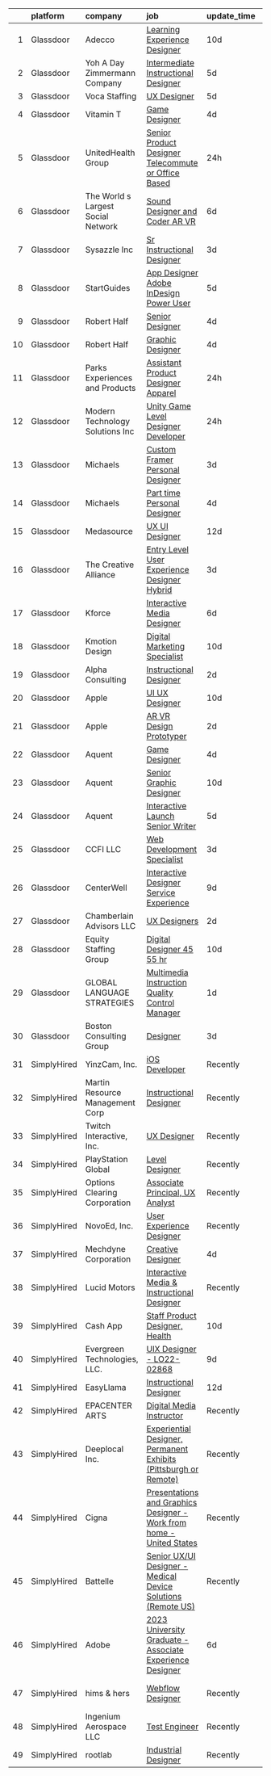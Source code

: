 

|    | platform    | company                            | job                                                                                                                                                                                                                                                                                                                                                                                                                                                                                                                                                                                                                                                                                                                                                                                                                                                                                                                                                                                                                                                                                                                                                                                                                                                                                                                                                                                                                                                                                                                                                                                                                                                     | update_time   | location                  |
|---:|:------------|:-----------------------------------|:--------------------------------------------------------------------------------------------------------------------------------------------------------------------------------------------------------------------------------------------------------------------------------------------------------------------------------------------------------------------------------------------------------------------------------------------------------------------------------------------------------------------------------------------------------------------------------------------------------------------------------------------------------------------------------------------------------------------------------------------------------------------------------------------------------------------------------------------------------------------------------------------------------------------------------------------------------------------------------------------------------------------------------------------------------------------------------------------------------------------------------------------------------------------------------------------------------------------------------------------------------------------------------------------------------------------------------------------------------------------------------------------------------------------------------------------------------------------------------------------------------------------------------------------------------------------------------------------------------------------------------------------------------|:--------------|:--------------------------|
|  1 | Glassdoor   | Adecco                             | [Learning Experience Designer](https://www.glassdoor.com/partner/jobListing.htm?pos=127&ao=1110586&s=58&guid=00000182e86b19b3ac7824ea65ae638e&src=GD_JOB_AD&t=SR&vt=w&ea=1&cs=1_5a1c8a14&cb=1661756709846&jobListingId=1008079111025&cpc=3BA4CE39D5B5DEF5&jrtk=3-0-1gbk6m6jrm6r0801-1gbk6m6k9j45g800-d5f68bde9fbc040b--6NYlbfkN0CsARmfH1XNQTa22oGIIJ18FtyAjbQsgfeQZpddTLaeHhygH4euGCkj3BcQzwrXkBaXk-ST3fWbgnWAvtk70gTD1N8food62fA9s5b6fL_in_z5f5RqcsRZbrIYOHoWpYb-xLQvAuW67ypmgdZKbLO8FGB6ZtsdOoPIjwnkN5YXJHuYgGR8yn3t8k-5vOSlwQ7QdIHh3Uhwc0Xqn5PCQWX5rD4c5MtB3-fjrqhn_rsNQzV6mTiCHYRaPA96pLnf0cOMDdKh9GswDg-AhVfVfH2WxvbtPutVBwcdIl3zKwHqNnDJ04RyhrDGt05Tu4y4Dlo0oBXVbu4GPOjjLWh_BaUHZ_UARXVV_eV-DoIo2iPCxsjRwlQn51My-tR3cwDZvdAOZfzj7uX7OyT5_pJqWvwMGX2pO7zB0uIgl7xcZHZZ3GqyAoHXbe_ZreRC78rI9gE5Pe0Ro3v6GwrjMqd3cQKT44ET9fPbqyl_qCZ9W7h6Ajg-EvEdp0foZFZW6zOx6vuK1L-zzuDpxfG8UvVPAkMfnvn9rLGUdfy8rH-tuKIwYTY-8In08lYdBHKh7xy3tsoP_1DIQ7i48gddIKc-Ca0A8qh8GgzsVdmhIbP0npJ5vzaAC9ygZ9lRSrxJyabEN0b86eIXhcbsoOsrCH65y8WAIGQY09aX0jw_M4rLDY7VqG9Vh_F5WueCp6vhxMgcuMxKFareylXUNPh4dtnLZ--0zuS1I5kXx1B1J0uupQmDG7CQWnzjLmD8UYMD8fgwAvUWkHH_2BRY1GnJLtLnv20aIzhya_eJGSIT_Xm4HAzne50vwvVnrDtoq_DSv1ufrq1-YlzALNYlGIJeaQuP71jOXcvv4P6fzwv9mRLtM2Yv37rZlVlyEdSoFxWjh4S5Yh2JJuGZ3zHB5DGx48KWi1Ux)                                                                                                                                                                                                                                                                                                                                                                 | 10d           | Santa Clara, CA           |
|  2 | Glassdoor   | Yoh  A Day   Zimmermann Company    | [Intermediate Instructional Designer](https://www.glassdoor.com/partner/jobListing.htm?pos=124&ao=1110586&s=58&guid=00000182e86b19b3ac7824ea65ae638e&src=GD_JOB_AD&t=SR&vt=w&ea=1&cs=1_154ff3e0&cb=1661756709846&jobListingId=1008089306454&cpc=3BA4CE39D5B5DEF5&jrtk=3-0-1gbk6m6jrm6r0801-1gbk6m6k9j45g800-49a1ecedb458239c--6NYlbfkN0Ae6Qmv8rNb3d5rEsMPL_plhvilYeiJERi7JqghURwQ9bq2mHgMGRGP2iYP1nqVQ_DjwhKmeaAScAxOc_wjbrMgl9DgJtonunbfO9dWGyOkvQAG0EueF3ixR5a79NDBO1nXlAvaBstSSeRWcs9VEzNOJUpzM5-4iukjxX-3e54LJPidY7MZFxZen1oHk5B3oSNYMcadF3eYsgcDDs3EzHOjelHNACZIMoAf2AfHUi7HMGc9JjqNoughZKB-V8_RSv6AvwxSMJoQo7ive0cY5qYe5k-kAJO-RSXgdQCtejZdNUehck13dket2CKRbxCyXlWy6CTzG_qC_yV02Rx2wchqrSRx6Or-ScCR_grqIQjmc4mlbHaMTT0XIA_rhL8zszjyjL3fK9LjxuV8HpmAShOIxuhnShshdYQx6kvO6N5ng1ya40DLfd76FmjboKs_JRIu5VYT93K4Wivvjr86Mri1FyWT5AaVfK0%3D)                                                                                                                                                                                                                                                                                                                                                                                                                                                                                                                                                                                                                                                                                                                                                                                                            | 5d            | Santa Clara, CA           |
|  3 | Glassdoor   | Voca Staffing                      | [UX Designer](https://www.glassdoor.com/partner/jobListing.htm?pos=122&ao=1110586&s=58&guid=00000182e86b19b3ac7824ea65ae638e&src=GD_JOB_AD&t=SR&vt=w&ea=1&cs=1_518b244c&cb=1661756709845&jobListingId=1008089083699&cpc=AC285F3A3ECA6BB0&jrtk=3-0-1gbk6m6jrm6r0801-1gbk6m6k9j45g800-9ba169d385afd56a--6NYlbfkN0BE1NIxMi_JbcH-ROp8JZ1Q7Gl0zj0qYPSNkFo4TeX5QtA4yFnhFm3aW294hNkD69wEgrFh-L3G1uQVt1Wy-lX_Y2NWFHF7QG9tTc2ZoCck8aLWc7Pz2-jyDVrHhnGESl5bNPo5tVuC6KShFTs7hJVu98M5YGNR2B6M9sDfUA3dZH08Z2O-z4Axcc7tdYxileiRx67XpkssI90BwFbruWocyWyD8LlCyKY8kdJA9G0ZCE2PnhBjMEssMPEA-YmnAwkLGTJCSC5g3yiGnZT3qv8pOEUWnJIa7Npwohd3HirvN4J31UYlzru8y2Wxr5LzDuqc6h8VfG7xJEQNaQwOlWmGUgPAa63DJoOilDT-QXoVMZ-fby-iHh0YlroHl4anBWXicNw-jykdUIWRC4cLkLiURWXN1zvLeYRjpiVCWtI3OpdboEP4mRmMNp3t07OmpJkv2M8bYcRmp71gSE0zCmUSjV-H9wXXccZX-eICfcONrW51m5-jsJkp)                                                                                                                                                                                                                                                                                                                                                                                                                                                                                                                                                                                                                                                                                                                                                                                                                  | 5d            | Remote                    |
|  4 | Glassdoor   | Vitamin T                          | [Game Designer](https://www.glassdoor.com/partner/jobListing.htm?pos=129&ao=1110586&s=58&guid=00000182e86b19b3ac7824ea65ae638e&src=GD_JOB_AD&t=SR&vt=w&cs=1_5767642f&cb=1661756709846&jobListingId=1008091985807&cpc=3BA4CE39D5B5DEF5&jrtk=3-0-1gbk6m6jrm6r0801-1gbk6m6k9j45g800-6bd7726a278f5386--6NYlbfkN0DMrcEu7yrtATojKJA7cEzGQ3FdRGWLh0CZQInL4ECGI6k5tN82kdM0OKoro5eXmjpe7mafXIniQntaGRJkAmOJza70Jjcxetwc6WUk-jR-pBpUqZ7LMvALiT5l9PrGgvw-q07eHoHNI67r3lRf3vG7HF9LizocUhuZrt5e-TdXaHaZm9Q9bXmViblZkZ6ZrvwBGOZ6a5htdLi1dWjbK1CmHDm5Y2Qi06aoMZDzg45m2aedZ1ixfCjY6SrmaKxzj9p5rfmrsu7ZWm0UCafw4y2XtpcMvohyt0AYEFN6ZfjMRYjWESehBXDW1XJLr6BpQxIgFRcVqio342Q5vgE7hf__Azh5OvvvtGNk7bxPtR5CsCu6rDsQLwbC8pPTNnR5ng9V9wg-WDbV7GAz045OQVngLKbJwQd8kVzPbvbYN1rOEVjf-GzFNNlDtv2M-W0Jvb3-KFufBUEBcp4RTvDDzK0IhZ0mGhf73oc%3D)                                                                                                                                                                                                                                                                                                                                                                                                                                                                                                                                                                                                                                                                                                                                                                                                                                       | 4d            | Remote                    |
|  5 | Glassdoor   | UnitedHealth Group                 | [Senior Product Designer   Telecommute or Office Based](https://www.glassdoor.com/partner/jobListing.htm?pos=112&ao=1110586&s=58&guid=00000182e86b19b3ac7824ea65ae638e&src=GD_JOB_AD&t=SR&vt=w&cs=1_dcc5af1a&cb=1661756709844&jobListingId=1008098880273&cpc=F4EED0218A761C36&jrtk=3-0-1gbk6m6jrm6r0801-1gbk6m6k9j45g800-90419068cd8a5f71--6NYlbfkN0C8O9VKdOj_1Zh75e9_CvYhSsWVxS1Pvi5WUWhsf4w7FMAvYeXKDPN-nfF3PqegTJXdVtLxkZZKu-1qZNaznJ3x5_7mXYz5skECZiACNVXhbqJ6N6gcSwK3KwoB1bOKtEwO5n8mHe3yu5QMjKq9cvRUUAP4GcWWZqiAhuBEbpasCnLgN9mCCCA8YYGAnTjdz3_iCDhAPkQed3zkTSvYRZcIFiHf3UlTxrwbU3GVCboIz7ehw-gv2q2-pGEBadEk8ks6YCDho5QWZVB4oe2aaRol_yhhwqhsRFF1Fo_SzAboy-AWI2MRsa6GmpryrCE9aZsia9czpEV2SLMZXG1BnFfU0Xt72pkFck45aVlbRJJXsfmpqh4Rly6deGObzWVVzih7cX1o3rD2I12RbhWsYEtFZAs6I6JnJ72v-8fUkdYNKYty93qEp5HI)                                                                                                                                                                                                                                                                                                                                                                                                                                                                                                                                                                                                                                                                                                                                                                                                                                             | 24h           | New York, NY              |
|  6 | Glassdoor   | The World s Largest Social Network | [Sound Designer and Coder  AR VR ](https://www.glassdoor.com/partner/jobListing.htm?pos=119&ao=1110586&s=58&guid=00000182e86b19b3ac7824ea65ae638e&src=GD_JOB_AD&t=SR&vt=w&ea=1&cs=1_970b0152&cb=1661756709845&jobListingId=1008087486927&cpc=1CBFC3E34E2A31FF&jrtk=3-0-1gbk6m6jrm6r0801-1gbk6m6k9j45g800-7eb65d78236cda7e--6NYlbfkN0DSgjPPcnEdvoK3uuxfISLALE6pB1FR7YSHOr_tSg5_QGIhoz_2VqUepdcKLBLI_zTPWhRV4lIOyrDiIdmhFkdEBtKc51S_aAkZBXaVqBQtbqkOlmt-tpVTaoYV4ILXGGbXhLKysHzcwdG19go0mqiEVFk3_Wnnz69QGjXHP24av5LoqEocnTvhqM654ckfncBk9pmj36UQcGy0glVt1-0P7Jt-vucLoLRnR02KhwzvSr641f8vvtDFEcT6241MNMycxpblKCB5GIBovEYUyZbL89QiAXGWXN7q8kcFiBNv12LJHoYevNf3WCUVkKPmDEmbDu8gPsa0NvcZRQG9LNJ9g_FIyrqcfbBJzRM8JbouUHpRj2WHxwTw4l9FTmOc9pNd1hD2NZLOXUIYkcEilLrsdxfQe7AbhrayXOKACjTOMOy__Ilx1YnSafd3B2y6NQ8x-VzebboHNFrNzWY4WjMsxbrAN8xzLjd3I1ngaiVe2bDGqpkmNvYfm5Et7o9SBkGCvNuEnqud0h50FEaX8jYNU-z5EG6r7oqIUId8rX7MZ4QrK2OKq4vhZnLXVCE5sAYHANpOsGC4oCw1BYqjTW46)                                                                                                                                                                                                                                                                                                                                                                                                                                                                                                                                                                                                                                                                                             | 6d            | Baltimore, MD             |
|  7 | Glassdoor   | Sysazzle Inc                       | [Sr  Instructional Designer](https://www.glassdoor.com/partner/jobListing.htm?pos=121&ao=1110586&s=58&guid=00000182e86b19b3ac7824ea65ae638e&src=GD_JOB_AD&t=SR&vt=w&ea=1&cs=1_09270f42&cb=1661756709846&jobListingId=1008094371868&cpc=9908D8D4413DBB8A&jrtk=3-0-1gbk6m6jrm6r0801-1gbk6m6k9j45g800-d1e30eb564645d32--6NYlbfkN0BHmuOUQiGxZlIboXRCrnOB1bk0QkSGbGX7yxzhgRysNhglpeekY3X1wDa7BzirfJIE-XZI96pT4vsCDo_PwVhCrQa8H_dn6HuGc3dI6Au5lFOBOQnw88rRufmRln1Uzxma7VZhtrwMd6uMTKFJi1s8KhsbQhyj9AFtzXfcqHMAkMfzRW14V10xerNyCpWVtNx-PzJsz7CFbG3NQoRGI7iYB9nZxWGrcK-keCJC2ykU6wJsp1Y5k-YRWYGYSrgIbzfhVn6GQN0-vMr_atcIqZlwR4A52RBVh4IqMChX2DbMRZ3d-lQrD-qCPejS3-slmf-1koWaqnjbhU4XSYIhnqxlIM1I3czxeZjhiDANR6LC96ukvoyhyIEMV65Sxf1oi_cnPQMyGYez4Dy-Ye5Hbxubj-e4HR-QiYBuVT8t7ZciK6sxsom20Nvie-wJ5B7840shsyZtiewQJoFYaI1FHB71A1X0dEwxAy_tBx0SSWHYjGp6IS5pYj4eiq5vrYRFZ50%3D)                                                                                                                                                                                                                                                                                                                                                                                                                                                                                                                                                                                                                                                                                                                                                                                     | 3d            | Remote                    |
|  8 | Glassdoor   | StartGuides                        | [App Designer  Adobe InDesign Power User ](https://www.glassdoor.com/partner/jobListing.htm?pos=102&ao=1110586&s=58&guid=00000182e86b19b3ac7824ea65ae638e&src=GD_JOB_AD&t=SR&vt=w&ea=1&cs=1_8016104e&cb=1661756709843&jobListingId=1008088538363&cpc=CAD87743A14A8386&jrtk=3-0-1gbk6m6jrm6r0801-1gbk6m6k9j45g800-96c1ef37c7c42844--6NYlbfkN0BdDHiSlq2TKVYTvK036ioTcRDjelCKzvFOpLFiF--0ifFBawJxXnTBRrme4BtAjLGXlVzX8tdC_e-viL-RKUNwPord6kvhKxvtO7i9QRJ0XshgBcx2IpgAV-b4qsyE3slqMTe3QUAoybcJ_es6hWv28W5fI5iJXpx0-ofWnP41A7VY8MDkF5-GeL-2NpbbCRVlm7JtqaNxRVqmfz54-Rec9RuoXLQ5bkP8B_zOPJ00YrZQliZ_pI1EBc-9mX-hMzuOAytAz8BPTdtxeaGtZcqaMp2C3aTyXkpmcALgKbe663bBs1LqM17quH8k3SKbhvTC7MFznD8NNH456xsax7_YUvgaZqI8RCmahojJYOt5JABUsD3ZryK6HqQq0u2B_eOU-Po9ZeVz9IUDXvNPgHQWbPzrhmUrrFg92CRq-gOtjGLAyyvycF730BhZUlV7a8mjXNPeIlYSCQviv8o-RQd12HuxcYyIvezLjFbAdi1R5c7UpJ5oD61jtldHSEhTYbpdkOCKaz2huPpNOQ2OnD0Wdv6sP2FkTio%3D)                                                                                                                                                                                                                                                                                                                                                                                                                                                                                                                                                                                                                                                                                                                                       | 5d            | Remote                    |
|  9 | Glassdoor   | Robert Half                        | [Senior Designer](https://www.glassdoor.com/partner/jobListing.htm?pos=130&ao=1110586&s=58&guid=00000182e86b19b3ac7824ea65ae638e&src=GD_JOB_AD&t=SR&vt=w&ea=1&cs=1_f4454113&cb=1661756709847&jobListingId=1008091743697&cpc=F41FEAB56D215062&jrtk=3-0-1gbk6m6jrm6r0801-1gbk6m6k9j45g800-90eb036b1acf2a4c--6NYlbfkN0CpzDdaQkua3np5pkmj49lKioZwmwxQ-yx5plwbYmV_M5St0DD8rCm1QOzbrT0uKPjLiNpyd1pGxRR2DWvkbBavdBU8cubWW7s79_0pBjaN6MYZa6sYebPsf7f67_qjqQMYnOnPJc1426aGRbM3p-EnrboTyK0iAAhqlrT90mL84f9p5I-gmqDyPxhCtGwWIstgpXiMRzNCGVOaYnUPdxyPeUC1VwZLSqwAdu7eIiA6jN1ECh716n0lruGb_T2zVPQZW3KCKghkgEVTeaYXuKhDhCYhFSAu7rk-L430PLttl4DfsOOsTJDb6CXAheVp4zKSivB5kiRDz3YfI3gI1q4vKF1eNjBvWN7ri9SJWsInZZNUZNn1abtxJs58pjUS9VG5NSMx0uY6y6rTInIsmBcYCDkOe26IofVxlmKsbFEqUgdVm8MU2RFiyK37MVyyDUUBw_SC49_H921ekQXhYuYgRPYBx2iiWQEGDDHnMZfj9TpJ7AuvMLQV2S791RWz6OQoqf_dHgkWFaInHaGZ8l21PVh-gZ9_EYCIREkAMLD9CvDQdGX3EoCn)                                                                                                                                                                                                                                                                                                                                                                                                                                                                                                                                                                                                                                                                                                                                              | 4d            | Minneapolis, MN           |
| 10 | Glassdoor   | Robert Half                        | [Graphic Designer](https://www.glassdoor.com/partner/jobListing.htm?pos=126&ao=1110586&s=58&guid=00000182e86b19b3ac7824ea65ae638e&src=GD_JOB_AD&t=SR&vt=w&ea=1&cs=1_9ede754a&cb=1661756709846&jobListingId=1008091744032&cpc=56C4EA4A1A191A49&jrtk=3-0-1gbk6m6jrm6r0801-1gbk6m6k9j45g800-f5e8baae3d325dac--6NYlbfkN0CpzDdaQkua3np5pkmj49lKioZwmwxQ-yx5plwbYmV_M3J4KuacFLtD6f-95S67FGxdND-ovwTkbauYJu4dhgddNDu6FeZ1OH2vzTVw4E43HV_Naxfy8gIl02rGODUPAbp5ISauRA30SjMzpotR1GscTOp7QGIFpksw0aO1FFu5iG4oIfFx6o-32QqMmDHPLiarSVBURmj8enMtzquh0ykBJSObrBc4ldGEhhOTa9kTVHDMjIdE-Tx-upp3tdYbnDOao0ptJjBNBfiqb1zfGKvvDPtTt2Bf0ur-o-lor_ZwzCIqlqA1LLhP-k-jFyNzg50OBSy8z3bEAL74ebv33j-yqVNjAiFf-XcU-3v4v092uXPEJtQ_Ukt8VYI0f2cuozOaE17IjS9e-jxOcamsN_R9he9k8CQ9UDPgPAm9_p7y3gi8OAhWIjflzgfOjrGcgyBisY1wgdJGNKNf0F2dYIvrA5ijbPIP5NA0GX1r35YaeE9C5PuEq92m26eKNqAmSv5-FkZcFlyqYfxunoEBWp2cAaURiUrP1cQaRgvgEnlj7L2ySbN7kL-6)                                                                                                                                                                                                                                                                                                                                                                                                                                                                                                                                                                                                                                                                                                                                             | 4d            | Somerville, MA            |
| 11 | Glassdoor   | Parks  Experiences and Products    | [Assistant Product Designer  Apparel](https://www.glassdoor.com/partner/jobListing.htm?pos=104&ao=1110586&s=58&guid=00000182e86b19b3ac7824ea65ae638e&src=GD_JOB_AD&t=SR&vt=w&cs=1_eb7fc60c&cb=1661756709843&jobListingId=1008099703437&cpc=26740BCDE5E48596&jrtk=3-0-1gbk6m6jrm6r0801-1gbk6m6k9j45g800-cd7a965731e84e0c--6NYlbfkN0DAFTyt7pbDCC2JPO79CSdi1dIb81yjczP5qsKcZIxgiRd1qisRd4re16D_VG3-wzXJ0nliv0gQNcZ2VaMw6q5ECYCYM-Oi2B7CFRrUlOlNENosfS2D0kgtRaIwlWmUQ8kMKzlf64MDdRDIZTu1_tPjw2_6nhwrGdpeRU2d27ngc_wo8dtBpi_DQ9kPdAyDNcSZomdJOWjOOi2HzUA7R7pFzxpvGR5PfdqWbbVuWyiReLaF1TNJP0XHBWQwPxTPiGfGiqT7VfsEux_a9TB-tBLAGHPyMnsyftOwIi1T2sguDw2747QRi4SDooWsHAlJJYZvUecgJhxJN0o8py-jd3brvxhYxMZg3DbCTfptNv-tejlG4kVL801v4RaCuuTGUCtc9sk-WvUQ3eCox_0z-8j4h5h6ZWYN1NK8sS08nwYj3zK4MDKJ1fxq)                                                                                                                                                                                                                                                                                                                                                                                                                                                                                                                                                                                                                                                                                                                                                                                                                                                               | 24h           | Kissimmee, FL             |
| 12 | Glassdoor   | Modern Technology Solutions  Inc   | [Unity Game Level Designer  Developer](https://www.glassdoor.com/partner/jobListing.htm?pos=101&ao=1110586&s=58&guid=00000182e86b19b3ac7824ea65ae638e&src=GD_JOB_AD&t=SR&vt=w&cs=1_d03e0e51&cb=1661756709843&jobListingId=1008098826728&cpc=B5F6D74B4EF69A07&jrtk=3-0-1gbk6m6jrm6r0801-1gbk6m6k9j45g800-4b9c8ba06f886f32--6NYlbfkN0C26OT7h5zXl7z1yVTYwN1d43osiYS9hmGqw_eY7i5KFzRWaSyxghJjTLzNEsEWeJjWj1GSBomWj-Q4XObassEvUlWx4SFYg7oP7dvYZmj-dG7Tt4sfMsSy4s7WpxLzWK1RIuRQBOW-Yws387CVZfBKVIqNCllf3h5yWDLOTBr9oW97fxKUjg5srC7UagawJtGzm8LTR0s7pVOBkLPYi8h8HlXgNUozgbB7zx7Luqm5yjd0hsl0Gfy2qY3cupElsAaaGfbrlIwlJc7KupHLyDJhzgxRfAiSSrOHOE6N1QmJfuLyuj1YxWomZ6whNU6jBnq-VoJ-AF1R_69335AYAtTFVJUMnrMymVHwXb_87g11eyEiHhxs3As9fj5L9HTvPYHeHkJ9PClOcQQWFPIfIVW0OMm3Gly2LcvFFpNlibZDcZMfHzzqUZRLv1PdBBRaagY%3D)                                                                                                                                                                                                                                                                                                                                                                                                                                                                                                                                                                                                                                                                                                                                                                                                                                                | 24h           | Huntsville, AL            |
| 13 | Glassdoor   | Michaels                           | [Custom Framer   Personal Designer](https://www.glassdoor.com/partner/jobListing.htm?pos=113&ao=1110586&s=58&guid=00000182e86b19b3ac7824ea65ae638e&src=GD_JOB_AD&t=SR&vt=w&cs=1_35a393f8&cb=1661756709844&jobListingId=1008094872070&cpc=F41FEAB56D215062&jrtk=3-0-1gbk6m6jrm6r0801-1gbk6m6k9j45g800-3aa66a05018f3e0a--6NYlbfkN0DnvcQb5DApcZ8wG4jD8tGH80yX0mr-fEwGilmNgCyFOb0Qrh84gfIp-fCOZs2hP-7Xkm5LnPCS0rsvH55bViZPkwqAoHKMxZGIwGEakvfMWgE44Jx-Rq_4VGp9InEQDV53k4SgxBNR24IiKpGW2z9BNRx8okn6oGuEpWcFIYkjHuEZ1qxm-ssvGA9n6RmVDkOhYVl-aaAA1jNMZ4WMLsYtJNkkkFsQVexnIsb2dh_QhsBO90BsjE4pl5-PlAT-FZF7eZPQGCU-prdwcG2zZtjAVIdJVlPqQ_eGO2T3K1xZJYhuENuNixZ2GEufn_PRJc94GNwOm0et2l-Xl9O17aVlRWuKTHkcye-ZsIe0WGQ81QMPX8YL72bJcnCJJ8UsrjquwMqSULLF0k98VOzXwTY3aupVlljJz51twOiIW90z9kLW03lKnXKSVgEzu2mDpkG_a1myaVGzJ73PepHJ3CVLjrZLLv86vqSfaUu3qtGvMuJYQ6S36NmqtqbVyKrBAE-h1cWSn-K2PybAjidV6ov1uv_aM23wZJR2Zz-aEGiHp8Iq0Hy4SKkbtaaKfJ8op7JCb9znXjwXg9OsMuogTjsUjy9dQfs0t_U-hpYoyZHyf7pNkvvPKFunaMC2i2nF79_cmGMrBjydTUAXUcagW8lAnEVFznEjwqQ_vheY9XjB7dK9kkWkEghk9Fgo0mbp1fpresvuEEtAFloyq6DfWHMWUMQI65h4-SYSfnht5vUbRxuDKBntKG6BEqDeohCwqGe6OATLlkO3fur0BiCFfSkR9_e35tsBsVN_st2bcB-Tr7X3mwtamqMomxpnxgwSnqubNg8IgI-LTlvmIK4RWtGdYlI6OsdDzb2uPannUt2mBWovKeVHXdowe3ELs3G2Bjp9657vP0_XubinI5i54aa2xGDITdOd7kTL1hEPHJy8IT_94veBONHB4XU1elL-1HjHIbWwZruRmnKQyO3OI4RG765_nrlIct_v4bXrOlKp4pP8qoa81pSAn8UtVMscmPcSMn4X9Zv4ERZcDwMXfnydYtb-yus42XxbaVhcG_oPQk4gMqwBkT4MoZCWo1zF9kKN28g9MFxICyCj9dHTDi6pqA2b59E14r4o4ed71cDsZhkqNMpmPd0rwlXdNKCw-MPggP3ZgwdqmP_El2EsJYS69asYC1UMrfKxQKAMc46BU-M2xuFmJVU7jZUX35UgVWPvde9Yqyvqanyh7D_ividGREWFzwz06MSddGCTeBtj9f5V0R8hhGU_) | 3d            | Austin, TX                |
| 14 | Glassdoor   | Michaels                           | [Part time Personal Designer](https://www.glassdoor.com/partner/jobListing.htm?pos=108&ao=1110586&s=58&guid=00000182e86b19b3ac7824ea65ae638e&src=GD_JOB_AD&t=SR&vt=w&cs=1_7eafbf8b&cb=1661756709844&jobListingId=1008090942119&cpc=F41FEAB56D215062&jrtk=3-0-1gbk6m6jrm6r0801-1gbk6m6k9j45g800-d37c1e2fdd36ac42--6NYlbfkN0DnvcQb5DApcZ8wG4jD8tGH80yX0mr-fEwGilmNgCyFOb0Qrh84gfIp-fCOZs2hP-5EvqYOzeZno3DaxwqRFCMzS8E3Y6ClWXGyoBmZQKhyynIEACbmRxWrXIs28UNavvVHCr4flNbPR-WGfBZnpclTbEWMZIG7TXrvHvpQn5igBLDTLEH8b7mf-D9QuueND1WNo_IxD0oo5rhF2tpaynJQkfb0-bQlJYsAjl7ik0HUvOprqH1xcPutrULv8bjr2X06-RigyBzXmVf81ql7-jUqBAptqg37TruNcdegGq5TSGnmKqp3_YXZSTKgsoymyC4_pZtaPRLT1qGEF2IX9N34iw0QY0SbuILk1Dp8BklgNFLRuJzRrlPhSgQMUz6S4RaOLaxaUzeDnBSZUjrCMFb1VJvGX5YDkwzS63X-gphxdRG2zz-bo31_KFWth8qipX2TNSTbs_WAQPwvCKV4Bg76yHsUZ63bqvUgPZPeFJkSnGe-PfBx6x_86vAuaCHfb4k-1wxNwq-U0lOhu44jrmHzR9j2F8I3WWL6cMyQoV9w_EWqbIQbO_z-flVh0XKfdh5C4FYfdFGk72Y7PrQcDN1aZgpaM1cgaCbaixhIK1Lhyp2ulJcfO8qOgFwCzk3TqssKW1Fnn59QWtnDK0Klf4B6eztB9CCZMyzCACQT3ZZyR-zTi0OxAuvbspm1_sVNR1gWn-x0NecGVR9KejdqOm0FNuG4oB6bRVRksF3cw-N3tqN8hVwDjyfMbnaVPemDiQnNtQJbwXJ1ZEUIdyHbJzZgNqY6fbKeMLfcSglUsmvULnAYXHQ3mM65O5eEYl1d_1PSvZuYPApX-I7ixMRO9AqSSh4AuwmCWiWOGYRVX4Px54oB-YW0vcdziblnXIJJLy5xnwLyHO1GO6OKgHiilppWit3nojIdS-9wK40JSD27lRk-zdhJiQJg-VbgySHP1TvRs-QjrOG9MVktGLI5ZMB8AY50U1hH39y4tys80PvMK2im6NN9nn_iGSsZYf0U5aFAlXL2e2RKnJ4la34wOGpy0bsOXw3kjm1HodXYE3lhsa0-ePCTon4VSxq6mi9ES-cw37bdkkr8a_OUkAffGIsOtjYj9G4G21V5FJxTIprZpN1NDFl10wZsYF9D8AfUimFk3Pn3HTeaJwQFcTqXxoCbL-ZLBx-gneS0fcbXmhm296WJDibkarWwy3yc2TZrh38K9sHIJD_KSO5d23fQupU9)                                       | 4d            | Morrisville, NC           |
| 15 | Glassdoor   | Medasource                         | [UX UI Designer](https://www.glassdoor.com/partner/jobListing.htm?pos=118&ao=1110586&s=58&guid=00000182e86b19b3ac7824ea65ae638e&src=GD_JOB_AD&t=SR&vt=w&ea=1&cs=1_e36fe385&cb=1661756709845&jobListingId=1008074169689&cpc=444700D72F2ECBCE&jrtk=3-0-1gbk6m6jrm6r0801-1gbk6m6k9j45g800-421cb7d4c642c9c8--6NYlbfkN0BhNN3PPgKPbTMZB0Y0J5JTZS3FnMM-ugqbblX4_m-srDJielPNCs_lvQXXEB0CV7NWUgxl5z2t1UIAyCfbjHajsk3oBeuKbPqaf-DtcU4Yj_TKaAt-nJPShDbzxcZ_Hqra1Z5Gt5pYm8uipMHOku06LFgWvZPad8QEgiRWeKiBRorQGUvtnXVfS2LTXhMkTFcG0OqYPuWLjHQSHqxEEKemu-lUo6tByfzlEAgmC_TjzJEbkPA1mLj8IjDT00hlGIEUVmEA5H6UDKEeUsOXP5SUJarf-LfbXvz4DKG0a4FALwy5N-ErqtF3b8CANx_jtyYfFOxHTtsf05gVNOsnFapmxwpkj3kMCoE43lom2UsIPFNkz_fU9H83j6tA1mAVu6VrEHu1z55J1L1sWSs0cTaUEsLW8OBSoWILGZk1DnfXtZniTn0hjpDXG2JiIjuzf8OrS4o3CMtGt7FSkbG596uQomEQmHaKOc8rcS0vZmNGZYz4gPm5FviW6aHxPGHIkvE%3D)                                                                                                                                                                                                                                                                                                                                                                                                                                                                                                                                                                                                                                                                                                                                                                                                 | 12d           | Deerfield, IL             |
| 16 | Glassdoor   | The Creative Alliance              | [Entry Level User Experience Designer  Hybrid](https://www.glassdoor.com/partner/jobListing.htm?pos=105&ao=1110586&s=58&guid=00000182e86b19b3ac7824ea65ae638e&src=GD_JOB_AD&t=SR&vt=w&ea=1&cs=1_5ef1359f&cb=1661756709843&jobListingId=1008093924107&cpc=8D52E76475A7E842&jrtk=3-0-1gbk6m6jrm6r0801-1gbk6m6k9j45g800-ac07fcf922afe2b2--6NYlbfkN0BQhuZEA67bukPYOs9DTHc1wsdoQx-e-DpiIYWnkjXcuvUqeZY45vl_DaQDLziNe4gZR1zoDePoJ89h9nkfALvNAsgpJFUSByXskV8-PXv2t5IcTisA-qodaqdJD5IdZKC6UcDMqfkoie-Rqe9cKYoGVnfKZje9PgtNF1bwZktwMLcWVJ1NFl6xSY27j7Iha9j9Xy1c5kEemFjNWJGuqZk2psT5_ntE-qA_Ckh6-UdXky9Nc-M4zhfDcOMB6OeIiSa5CAfQMcZL4s7xT3q_H0z8jM5nSkC4W2yZOiKtLxwMv_gZWoGMm2yBczx8EAHIu1QdSrfT4s-NgoK91fojlcwcoCAPWsIpi9O27VGkFd8Z6rngiuP3beppNzSFoW87ilbExycKCHkHLMuaRhftn3pBksnifD0r6AnZEr7543NXPGV8tjgk15EOyZZv-kTVDfweAljhsS43n2lADP_ZsmnwV0HOZSXQLSKdcRFvmBOhGyf_AYsMbIQHnXyvmLl9TjOk8nVhKh7KGX3HwZ2sgg5H)                                                                                                                                                                                                                                                                                                                                                                                                                                                                                                                                                                                                                                                                                                                                                 | 3d            | Lafayette, CO             |
| 17 | Glassdoor   | Kforce                             | [Interactive Media Designer](https://www.glassdoor.com/partner/jobListing.htm?pos=111&ao=1110586&s=58&guid=00000182e86b19b3ac7824ea65ae638e&src=GD_JOB_AD&t=SR&vt=w&cs=1_885a1aed&cb=1661756709844&jobListingId=1008086230590&cpc=F41FEAB56D215062&jrtk=3-0-1gbk6m6jrm6r0801-1gbk6m6k9j45g800-8130fe3d79caee81--6NYlbfkN0C5IatSLh_Ak1q39eQQoPIxD737RW9NeiYGvIRXkrLjEBkC4LI6KweFWWPiS1PvvlxCUhmgIK2E3O6bnqA5vqB-IervBkUs9-hCvj3jnViGJKIkvcrONJtsS6ACBMWmHkIzaAp4W-A08pBl97f_Z9ysABZrXGeP9gygQLFj6NytqX9Fx_ltk6MuUIJhV_rt9HBFlnr4Z3rAGWcfBg1_qk4PkBOgDWCgNQ37Uka1Py8G9So9sXk7gOn7LBzkWZkk3ZiXyE8cO_aN3dccTz053wBgl-gQX1cN9Yx5E7xOw8HP2iQ1_Y70MZUR-XJcuUOj7O5CrE4BJe2Bn76omWLerEW8fn5LKe1zyG4kTS4O3CmC04GTR2k0JCw_LU0BX3gtKKuJrE_nvKBotJegzkAvnKHRkfubGwrFh2_8AxHrapb7t0U-MTQ_-IPTwMyWGDgeT9WaPNNowV9wbgyr_ok8eD0LJeVBKnDtkG9g-abkrfWzeU1WoI8cnFXi8-CojYfeGXrd-VNHcMSsk5isoxgsdjdHE1y2IlnfvZmZI63odpQp1TkyL7qcPCR9haNOpIZtRq0FAqkqwi5U3Sg6eclo1eWC7LKbNWgx5Ao%3D)                                                                                                                                                                                                                                                                                                                                                                                                                                                                                                                                                                                                                                                                                          | 6d            | Bethesda, MD              |
| 18 | Glassdoor   | Kmotion Design                     | [Digital Marketing Specialist](https://www.glassdoor.com/partner/jobListing.htm?pos=114&ao=1110586&s=58&guid=00000182e86b19b3ac7824ea65ae638e&src=GD_JOB_AD&t=SR&vt=w&ea=1&cs=1_efe4607d&cb=1661756709845&jobListingId=1008078714893&cpc=AC285F3A3ECA6BB0&jrtk=3-0-1gbk6m6jrm6r0801-1gbk6m6k9j45g800-c4f81935a8127165--6NYlbfkN0BTy4Vq3kUv-8E8fBOrhZt-7WJQYqv7u2ur6JnxlE7nq0Vi-lP5L835sWekqH94KIqxk454UrWHd8FE3PF_PK-TAH0TQjwhYLjc_eGq5HjwIScJvesc4oFc7ZQJJq7ggx3Gf4nAd_UFgJWezr1wPSph10lMss76JSNKbJXH02S_tbOm2LmvSvqBgfhSCIPaRBCoREiHqfpm5XpvzN0-wb0QBjh0yo-Eq88Q0SVg27WxCwEid5KZXwzbJ9gkV4wAix5rhtEoKQqrqiSpokPVcZkZCbuEzHfVj6W0V0UrK1pYUcSIW1M0gVDtZKLt-wP4skWHSxlwy0gmuauOg0TvfdxmdSZsJNjyKaO8d6QK9qDJifWv6C7-WguQSqNQBS10ESs86DzdbKnqzjxfUpl-9S6lhkim1P4rq2bPSPKZ7U-VIh7YkfsXX7GIkssBFWxp3VI9YOpOcKPBQEuPe_s_BDwkNi2q7vhTBFw4EmrPaL05WVzzEnnDCdAmafbqUF8qDqM%3D)                                                                                                                                                                                                                                                                                                                                                                                                                                                                                                                                                                                                                                                                                                                                                                                   | 10d           | Remote                    |
| 19 | Glassdoor   | Alpha Consulting                   | [Instructional Designer](https://www.glassdoor.com/partner/jobListing.htm?pos=125&ao=1110586&s=58&guid=00000182e86b19b3ac7824ea65ae638e&src=GD_JOB_AD&t=SR&vt=w&ea=1&cs=1_a7f72d09&cb=1661756709846&jobListingId=1008096740173&cpc=3BA4CE39D5B5DEF5&jrtk=3-0-1gbk6m6jrm6r0801-1gbk6m6k9j45g800-15be9063d553c364--6NYlbfkN0CmztqN_51rcXXt1zGaqXL2SM702I5KuCok5O3lQmzZOFwxmpqFAedJIljPvkZxaoE9AtwbxFVHgTdme4okJ72BSYDixR_U0_ZfYjO9dBK3VDaxos9gn2pv3MxdvM5vN0ZB_peb8RtE8jameY3YRTdqCpKpfdzD5LgbIJXgkoxmqyptIPh7_k1OuSilWHoc5a1y9EMAdLML6po_UWlwR-UvjSexuNkwEYLBCWhL99rRWBUUTKzri9B5gTmIAwW7nazRHF9cGqFNpDZsMmcTqX107jgKqljusTvfhF90ZhoKO9u_CmKMQmFbLlIbOLbBxL0T-Hts48j1b2IwX8knQTa7_drQLfs31Rj_3L1kGP5Gp0L27_0uXKMGfr_S9pAUywmYfNjdRw5olP_9-xH9Kz2mAxO58uQNCnYVSRwMNEFtUcA6qfPmgymNFn90PV-1zDknmx9WjzPlJ5Z0YjSGoHLUr3II503Cd7Ui3jBKWGgA89Ag5YeHJandJj56WDleC53daPScyT8ydQ%3D%3D)                                                                                                                                                                                                                                                                                                                                                                                                                                                                                                                                                                                                                                                                                                                                                                           | 2d            | Remote                    |
| 20 | Glassdoor   | Apple                              | [UI   UX Designer](https://www.glassdoor.com/partner/jobListing.htm?pos=115&ao=1110586&s=58&guid=00000182e86b19b3ac7824ea65ae638e&src=GD_JOB_AD&t=SR&vt=w&cs=1_f863e15a&cb=1661756709845&jobListingId=1008078787075&cpc=3BA4CE39D5B5DEF5&jrtk=3-0-1gbk6m6jrm6r0801-1gbk6m6k9j45g800-42f118951879b051--6NYlbfkN0BvKrLyj5gPmtZO9T8euul8TCxuuKNOtzRJOomxnwSEodTz2Bc-sPZl5OJ9R4TJsNeHYhrugG-GuHqQxA4XymeaX0vxwiBRkm0nXG2bzwJoLtia4j8rRJVPi5PAfL4q5QnXiGzPugzDTOlh_oDEI-Sl30BP6H-JT1iOqJwU3vO6YCWvcdQuxXoZWf6RVxohnL9EZNctVXK9AHa_Me2h4KVLruekaqaU3QoLRuVmN1lJsTWtt_hwaB9xajDurKUiCVtyRZKGkpdOnjURwXYwJNiPT11fgjuD88lFgRJUYUaIyxMgSfMbIGCI1YZpi_R0CWDQbA-37n0dd5Un5teJsYZFR82u2zZ3H8LGQaODz0H-1EZWsyDbPGxfskv1_Mp3QWLWNY-6koYxtBHmlCp2kbLfSiFwoYk7U6hsYGC0rOHfMWVvEoyk8ef45hldXbtfX_-s1y09vS4BYq0AiPkgrNyyObowbnXbk_fOah8EpTtqf4VWO5DgGaUpuvNU8ajC0ZgE0V1Pibzkic9CeSlC5xhIChhLrPNoY-pwEx_vASPiw_lJRGBLQJwhkMYHr4JrQJyjtgspSc7XRL3WdpE66rfz6CBnqKftaXgyevtq3kzZX9qHlzGWpAg-uFnUwwPMWw7QQc3ulwpNt7SAe_rsglWhSxjfcA9r9kFlvTJho_GyyBzVJ8szDRiWlOedOmYSE2vuYF3Z5LYeV0NIjPOFJHOzpg26U1ArMKEdeUfz_suAfpx5f9enqQcTk_n8_148v-famjquHQ3KCcGjRg1-CSn_NCZPdDecV1cMfP78kypuQ5sVCFXycw5ZSsOWXxvAlEik0DQUtV2I1WCvwNGRtT_hiVPhO8Vc1OpeiqH2DEzsMhmIzVKOA-AhAGT3EAUEblPHU7Pm8Bg05USoOyZH1vuyNsvHpjlrpVCEwqfXYIjSBmRrLNngQsf6)                                                                                                                                                                                                                                                                                                                                                  | 10d           | Culver City, CA           |
| 21 | Glassdoor   | Apple                              | [AR VR Design Prototyper](https://www.glassdoor.com/partner/jobListing.htm?pos=109&ao=1110586&s=58&guid=00000182e86b19b3ac7824ea65ae638e&src=GD_JOB_AD&t=SR&vt=w&cs=1_a35bfbc5&cb=1661756709844&jobListingId=1008095803085&cpc=F41FEAB56D215062&jrtk=3-0-1gbk6m6jrm6r0801-1gbk6m6k9j45g800-7cfd68cbf699280a--6NYlbfkN0BvKrLyj5gPmtZO9T8euul8TCxuuKNOtzRJOomxnwSEodTz2Bc-sPZl1dBMH13w-jNJNgjRc6p5W1tKHvoCGh1StPj0MlXvkA1J5jNCV1bzqJC9eBw5nFqs2OJ5b0a-GWzA09O1XZ3DVxjYiIH1FJLkdHzb2-AaHrucBUJF4hpmyRe8hm2shFAxnctc00H0KzmjEHRYMXmA9Bd5Tk5TnN4Zoy2m17PzEgktBeytK9ya0WezBYbWZZbHFwcSmPXMCoUXA4gHhQW9dEPriE5_5LH-Ql5z5IHZ0UN4fX59WYW3Ilup4hXUu3iu7RurdgUAQnvvHwRuXz1H5WDstOVLTsSOM7YMxs8nZXr6aDO800d8eFpnAEdzu3a7mJ_SVkoCF5zhCKlnguuHhGfGL59Ic8jr9sXi4LR7yGsWIm8APhGEZiBBCiZLvQ0ggLe3NKxPJJFo07ubMRQ_N5i68p_clqlGin17-kjnJ6yCahKy39yLBWlBWMIAUuNgpiUF3KBGYd87uAkwGwp-0jwI2FsRWahG0INWkg5jRGsBK31GTQUVVB7w3RdrAKc9G1gIgZQAuLOQBzZerrKtdbJuikhlQKbaGHEuH9t2ZXaUQS0mFEWs0v7VMRV4pcStiqFWAha08-DQrk52JII39vYfquHCNobx1nyb5wNwgiXisF7yuOEFv-LTslBz4JsUWmvKS8vw64jHZKWzwBdHMF8GgT7oI90ILl_ynRYgZzcXX-kZ604Tt5sxqfnxaSh2zA8aH1mdrllJmb3bm19JLTxl42nU87toxPYWPc0mwbJCURZPAbZpLArpsBTEmsBOVDbJeFBAp1dx52I4iOqX7CLJ6dL3jegyZnK4uOgoPqWEmUsP2kC_mdN_PxIMMfAJPvtxAzSilVcX-q9X9l9Y1jA9QMOG9X9qBI2fvNm15LlsPNXQ6dCvW5EMf_jOXCFwL4R8M0oGa9pbAWQ781-B7Q%3D%3D)                                                                                                                                                                                                                                                                                                               | 2d            | Seattle, WA               |
| 22 | Glassdoor   | Aquent                             | [Game Designer](https://www.glassdoor.com/partner/jobListing.htm?pos=123&ao=1110586&s=58&guid=00000182e86b19b3ac7824ea65ae638e&src=GD_JOB_AD&t=SR&vt=w&cs=1_71b72d3a&cb=1661756709846&jobListingId=1008091362421&cpc=F41FEAB56D215062&jrtk=3-0-1gbk6m6jrm6r0801-1gbk6m6k9j45g800-3b8cfdd71f0d2f0e--6NYlbfkN0DMrcEu7yrtATojKJA7cEzGQ3FdRGWLh0CZQInL4ECGI9gD0Wolx9R2EDT7B77c2cRU1zW3HVZMZeGAOYVZBOqH_4lgXX5l9kbkb9irhCbVBq6YsU0vLTUYvSh1OUNHO93tZMxbICiVo7Af45F1C-oNj2G6v1j_C21ZJdMsp9erWVW7j1R_LVlxA9gl8e_T3MkmO968Zarutb-uOb5b2VOCKNdAGhI9oPuzeQ25CXYvXc0ZHn3hsWVbF9C7bXzgfQnagtJ38MpQ-yGiaLHAUMcKILNwCLKl2CxX1rU1Znh48MMAcRc_G56P0L3Te3tFGILUkhPbxqHPA6y3U-kwXP8kKvGe-pxduMF9uYx2C2-s0QlppFAZQjK4EXrEctcGLS731jbe2sXtho5-13sBGVTGm4qtS6s7yLVVd7cQ700srrC0b-bX70wU0WAgwIWyUZ_rTa0zhos-lvPUGCXETu9V)                                                                                                                                                                                                                                                                                                                                                                                                                                                                                                                                                                                                                                                                                                                                                                                                                                                     | 4d            | Remote                    |
| 23 | Glassdoor   | Aquent                             | [Senior Graphic Designer](https://www.glassdoor.com/partner/jobListing.htm?pos=120&ao=1110586&s=58&guid=00000182e86b19b3ac7824ea65ae638e&src=GD_JOB_AD&t=SR&vt=w&cs=1_7c118461&cb=1661756709845&jobListingId=1008079523530&cpc=C4A69CCDBB3B9599&jrtk=3-0-1gbk6m6jrm6r0801-1gbk6m6k9j45g800-08883b88a8db71b3--6NYlbfkN0DMrcEu7yrtATojKJA7cEzGQ3FdRGWLh0CZQInL4ECGI9gD0Wolx9R2v-Aex0-GK06A2fMJB6yTHxzk6oxxKY-DZBHMYGbnspwqQX60Xej05qq8TCr2PeJ6NLd-X2UfUXg_IvWTX_LcDISePaBgPm4PMhJQjQQLUuk-w9p0dh06yJBgatZTf69rhWEUjOOFKNR0cdNUY8ssJk-R6NuMPwiPOgA2ll-mtUUP3qG9sn3O5yW9pIUEdG4uKcIsXUlOK34oTk6eaXx_kpn742CvvJ8TYNzycrJGPAUNnLve0e2QndYPEiuLxqKiFtkwpFKqrtwll96-BgONCjLEGQm4-QcSNk1A6dzXwUjFB0mzHeB2zTLfAjWZoPX-m0UcH4e3rrm-avjciRGFsCfRSzsKXmRAA60rOEviCRL6l23d8S1KrDko6HXTaYGADR7DVjobbvroRPSa3wb3eA%3D%3D)                                                                                                                                                                                                                                                                                                                                                                                                                                                                                                                                                                                                                                                                                                                                                                                                                                               | 10d           | Atlanta, GA               |
| 24 | Glassdoor   | Aquent                             | [Interactive Launch Senior Writer](https://www.glassdoor.com/partner/jobListing.htm?pos=128&ao=1110586&s=58&guid=00000182e86b19b3ac7824ea65ae638e&src=GD_JOB_AD&t=SR&vt=w&cs=1_94a4fd09&cb=1661756709846&jobListingId=1008089329188&cpc=FAE5E775D180B2FB&jrtk=3-0-1gbk6m6jrm6r0801-1gbk6m6k9j45g800-2b513c9bae880b23--6NYlbfkN0DMrcEu7yrtATojKJA7cEzGQ3FdRGWLh0CZQInL4ECGI9gD0Wolx9R2v-Aex0-GK049Jc7mC0vDJwVvObk5AiZdQEwZo7Uo1rexjWyXMb6Kv24nDuQ622kcoUOIhhRYVjbWkfi38zlzpDvRYeT9V8MkTXP7zpw-s2QlEQyo7_9u7aTf3lmve4fFwdnufbNexzOcL2IuqKAEy6HgJyzn1YIpjBnpJxDc-ZYMg1zEVkHXshra5xaNpDffVD5n2ImW80ZdPGbv26G31m2iEYRHoFkyR2q9QBFl-zZOnrgrI5eRYt2CudODOGAiURkl2pHJot0agCaJ1WcM7Ietn_96YDhcnRfbbq2adWkpp3KiROV4LITfAYIhmTR9dx-IemSOra8Qih11NxuaHKa6IyOsHmyQHPGI1c1v0dP6Wc7Kh3sr4bGUrBtPFL5dQXNIMoy0vsPLYYTlFOuL6w%3D%3D)                                                                                                                                                                                                                                                                                                                                                                                                                                                                                                                                                                                                                                                                                                                                                                                                                                      | 5d            | Cupertino, CA             |
| 25 | Glassdoor   | CCFI  LLC                          | [Web Development Specialist](https://www.glassdoor.com/partner/jobListing.htm?pos=107&ao=1110586&s=58&guid=00000182e86b19b3ac7824ea65ae638e&src=GD_JOB_AD&t=SR&vt=w&ea=1&cs=1_512ce93b&cb=1661756709844&jobListingId=1008094409584&cpc=0C139D4CAD5A6DB2&jrtk=3-0-1gbk6m6jrm6r0801-1gbk6m6k9j45g800-78216089b8dcc973--6NYlbfkN0B3byP8ALN1utLG_GEtRoO3lc8UURLltnMKB1ouwlE60vaMuYBNsjSP3SnxzwTae5m2GMVD5PP7WiEpaykJame887K5dx4hxgELJEKhmLKFbhxR4IXOLZirb752stK71AqRiEFvKATnZufcCWL_25jtVh--QEyPRTTdZGgaU258fUud60AmW4Ym4Ye_A-iwhMrQPv2PNYvoGoDZcE8YKzKh_kSbdkIitenbvdMvZUEO1lYobm9woQ6AXGa7vKfdYOSuy8yrNtnL1kSqQrMAniyew1qBUWm_5Zecgy7TRnD-DVudDU1VyATrfzi9zbZU1aJDNG4Qy0jYMge-3Vt2v1RJO9RYGNpDJ16fQqO1WPyEUP6YjVhrP4yffMYpsLzVcj4XFYcgv7edlwrGkGrpCfUk9mZ-ibpl6-LYsvwcphwn9yG0KBKt5P2xB3bcwVgM-_Lvzw_7pGKiGneqYaJIEIeKmkPJamnWIRiBZ6Ae24B9UQbtkWbwF26VCoQkhHnTulhJCpJV0KcXPw%3D%3D)                                                                                                                                                                                                                                                                                                                                                                                                                                                                                                                                                                                                                                                                                                                                                                       | 3d            | Remote                    |
| 26 | Glassdoor   | CenterWell                         | [Interactive Designer   Service Experience](https://www.glassdoor.com/partner/jobListing.htm?pos=103&ao=1110586&s=58&guid=00000182e86b19b3ac7824ea65ae638e&src=GD_JOB_AD&t=SR&vt=w&ea=1&cs=1_a154ad6c&cb=1661756709843&jobListingId=1008081190901&cpc=334ABAF5D42DC775&jrtk=3-0-1gbk6m6jrm6r0801-1gbk6m6k9j45g800-fa688f5563f3ec7d--6NYlbfkN0DTpne61UmFZM4rphN6Z_dPa1xbTMy_srCLEByaiB2DVWPvhNqLiK4BpF4Wo-txkRdFQ2IcuS-KnaNmAbE6u3-gF_srwmiJmWTvMKRUExTO9RM6qPMc1_D-4i-XzK1t988u6kWSCbmcG9_SJgn8UOJtWurW9qz4FUTAnlo-tmK9STFjnR8thZqSglm7zOTsnCl3rEpi1e03DhV85HNSNYZ9oYwHUBegLvaIeUwipUtlKd3skPIV_qXYGoSi8oGoN5RGZhdBl65OrtDyG5fLJj2CmJRQwCr4yC2COq66qvct9l_G5Q2DPoeqvcFF5na2XfRdLvpCkZKkCccXetSIO_QD_knlhBwUpfIbIqpY1tZRXITAFLkobi9vPrXf4rvfUeC5WmkaeOa4XRvIP46zszxUbokPJbTTjsQohtB-veGtf2EuGNFl7TnlTfm50VbiaAXj_dFcZDM1lEP_hTnf0Rvr6hd-K6vUnO4CoyPa_HQcgnCGnkjLte3Y2OGLCSL-EoYkDVyr7PhshvrzwSjjrNygTwkClmuevB3P_gbaIqKKNw%3D%3D)                                                                                                                                                                                                                                                                                                                                                                                                                                                                                                                                                                                                                                                                                                                        | 9d            | Remote                    |
| 27 | Glassdoor   | Chamberlain Advisors LLC           | [UX Designers](https://www.glassdoor.com/partner/jobListing.htm?pos=117&ao=1110586&s=58&guid=00000182e86b19b3ac7824ea65ae638e&src=GD_JOB_AD&t=SR&vt=w&ea=1&cs=1_a9a70f6b&cb=1661756709850&jobListingId=1008096884075&cpc=1FDE87803EF93CD3&jrtk=3-0-1gbk6m6jrm6r0801-1gbk6m6k9j45g800-b9985578ba1a3960--6NYlbfkN0BQTv-RBlFqOUTGJDM9bmyVsbFrrtwBOBspE1hX8D6Q4-fdJwmOdTuHVG0bFerBQ6uI9ZgQ18cE7A8NPj8qbN43-o9_0Yza44VUe5jzHyi-qFS_wnjlcU5Zppw4CB2rHqFHaEFfXPtI0scp2SHPTlq4SLlR-tGmkfD4WGvhYu_BI58x-fQ2D6ALFkoHOijeZ41bABhXAM5yOiub4QtctV5Oj2mIzq-w7-vng8miw7omkIx4VWOAepbt5imvQ1JtIXTKKODO_gs-BOaV0CAh-CE1mbP_l2FwfRs_QsoDg6Ztk_LUZLnP8Xc_M1jOZpr9IvfUQdDRrizOn9c1QeOSXyqqeajFm3PNAbBY1X9zK4BKTrA6L7-LggAdii3HXIwk1k9KpGuDvcWBWtZuBRpwZkR-vcf67wrZR6-D7gGYx1knl-o7tVZm5Ub8a9AM4_jzTNAn2UYA-KdXSEEpFd81ggGbi9DJhSSIAYNjpZ7KYQk8BWlXmNn57mOB_Dq964BgrK4_EKA8T6TwvixVdhKb1Pga)                                                                                                                                                                                                                                                                                                                                                                                                                                                                                                                                                                                                                                                                                                                                                                                 | 2d            | Chicago, IL               |
| 28 | Glassdoor   | Equity Staffing Group              | [Digital Designer   45    55 hr ](https://www.glassdoor.com/partner/jobListing.htm?pos=106&ao=1110586&s=58&guid=00000182e86b19b3ac7824ea65ae638e&src=GD_JOB_AD&t=SR&vt=w&ea=1&cs=1_6b07afa9&cb=1661756709844&jobListingId=1008078619294&cpc=2CAED5C921A5F994&jrtk=3-0-1gbk6m6jrm6r0801-1gbk6m6k9j45g800-f157491ccf6d9c7b--6NYlbfkN0C1yyJIapRlEdYOhDmVropYbNu6_NST9zaz4GWjsOuGwSr2S_wuxMSgMUxyoNOegNJ_MR9YBqCM6Xqh9-Q4Aae1mUPg_y8I2lywr-DW5VsUithgMilTEXphIfKgCACnmeGel4EQKYYZmHJV3oRXG2rWr_Ud7F_9XEJM3WRdc3Rmcv5JIHHQEg4eFw-eYKQP8v49Z8YtimducNNcIfe_oUq9m8fpF9v41iXU1oormT1dLGhMpw0TpWOsYX4F8LJ2TKrzWuDQQJQBuyQT5OCDvIfamxD4BPRtaEoASHmqr5nM7pDsMIEGh70lKXddjMrzz_RTFbf6XIyojDzCijqpAWhIq11atlG2e6GcFJiW-t5Qn_OVRFHAuU0T8rC-HeBdQegxb0kWKYUzNYZK_yORSIhIJUfpi0czlWQ6prAahcgSOkXINRN8qtjUuU1XEM_HRq5Cww6AhdVtxwG6ZtTPsoTyHzmgYmwfhPQIEVgYsMG5HgLfuqnOxUobXsGurDj4gGTaJ8CD_3Q1Ow%3D%3D)                                                                                                                                                                                                                                                                                                                                                                                                                                                                                                                                                                                                                                                                                                                                                                  | 10d           | Remote                    |
| 29 | Glassdoor   | GLOBAL LANGUAGE STRATEGIES         | [Multimedia Instruction Quality Control Manager](https://www.glassdoor.com/partner/jobListing.htm?pos=110&ao=1110586&s=58&guid=00000182e86b19b3ac7824ea65ae638e&src=GD_JOB_AD&t=SR&vt=w&ea=1&cs=1_855b1da9&cb=1661756709844&jobListingId=1008098398926&cpc=723ADC3DFE402989&jrtk=3-0-1gbk6m6jrm6r0801-1gbk6m6k9j45g800-33c30d548fe39c16--6NYlbfkN0Cp_WSJKd_Pz82imZmURPbhd3kYBsiZi4lpMLOH6vOlLPzokIxeo4E3JrWXVueAuEn0ePzxVdDv38pUf4_Ev3z9l47g67O8ZQE_-nmt-xBxZJtFTyWM6S1cf1vN1meBF5aB0grtH4PyMsCDsrv2NQSNOproCJYU7A6TbZGlC1QL7pPE6e_bQhU5t3FOGwF6AiBhrQfrn2UDpYk-LEm8pMA2sdvyscQiuYX1soaDf-SumDj4VCwjQecab4G8o-kUy8nraGpXv4JKGmoj4kyLUap4higz-zF63ye80oRPqZTyBJAiMN5B6NMAiYXEu0k2KuCJxm_eE9f7Cnr2v-eacjAdL6B7R4W4FXZQxlcb3CMeoWMULqcVFl6EHrEgEly1DdFac614nyaDH4sl3BNgcvwr-JPjjfEK-cNV0t4bfBE7b07b3ROU6hKoBky8eUD01I-MuYXzF255vgDRPI6LmaPafrOre6vNeBO1YPdlPamKCNanqn3QZV_LIeTtXwvQi92-NYJMHzLS2vSVdjisj1EJG6DKwVs6RGE%3D)                                                                                                                                                                                                                                                                                                                                                                                                                                                                                                                                                                                                                                                                                                                                 | 1d            | Remote                    |
| 30 | Glassdoor   | Boston Consulting Group            | [Designer](https://www.glassdoor.com/partner/jobListing.htm?pos=116&ao=1110586&s=58&guid=00000182e86b19b3ac7824ea65ae638e&src=GD_JOB_AD&t=SR&vt=w&cs=1_9aca8a7c&cb=1661756709845&jobListingId=1008094498307&cpc=F41FEAB56D215062&jrtk=3-0-1gbk6m6jrm6r0801-1gbk6m6k9j45g800-b2d47af7792b5ea6--6NYlbfkN0BRT_J8tESNZROimpc0WyD7EGfhllYDKcBPIyLxids1TSfSQiqjuGc5zGV0UAEQCGNe757C99u59o3FcKeXX8-v5CFQVstTCad55vIlQRHjojkQi7mhc87ju4ES3pytuUSupBNaRR1Idq72eOXxOqnZvB979aFvR7bGFlbXy5UBrxsrKmjr-Mi5KFh8Y91eoO9MLWulsla_0JrkopoAjef5KsVnuKkYcAJiJFbefqORqMzhzD_Ozvtn3eoK3c1lTrx2Hyfngq-WjOqlTzfk-nOdIpEYfGj-JGVZqnAQSOI9-AbIldhBy0nn6PEWxyvuzMbpueUUD1N0JZAvEH_psUp9_0qIV6Sp34dygfAaTr23BwafSBNOPZ6ThDfpXAubjGzPkSpvXvAOSwlnJouoXoArO5K77B3yZS7b6mCiWkcjD_eg2aOngo2vKgAFHsgr3b6vQKdUszHo324bpceMcymxczYKCdINRRR_G5NbrmuGDQ%3D%3D)                                                                                                                                                                                                                                                                                                                                                                                                                                                                                                                                                                                                                                                                                                                                                                                                                              | 3d            | Atlanta, GA               |
| 31 | SimplyHired | YinzCam, Inc.                      | [iOS Developer](https://www.simplyhired.com/job/O7s3dealHuxhU0MGhoaMnfOJziqVEUTHKEJtlDWUSPF8S_dqWf-8-Q?q=interactive+designer)                                                                                                                                                                                                                                                                                                                                                                                                                                                                                                                                                                                                                                                                                                                                                                                                                                                                                                                                                                                                                                                                                                                                                                                                                                                                                                                                                                                                                                                                                                                          | Recently      | Pittsburgh, PA            |
| 32 | SimplyHired | Martin Resource Management Corp    | [Instructional Designer](https://www.simplyhired.com/job/OJrz_oFdaBj4FiqZd_3iasAmOLLTCFNIjSl7TL_Vrsz-UT_vvXQtdw?q=interactive+designer)                                                                                                                                                                                                                                                                                                                                                                                                                                                                                                                                                                                                                                                                                                                                                                                                                                                                                                                                                                                                                                                                                                                                                                                                                                                                                                                                                                                                                                                                                                                 | Recently      | Shreveport, LA            |
| 33 | SimplyHired | Twitch Interactive, Inc.           | [UX Designer](https://www.simplyhired.com/job/c5FsEdyul1uZVtnCyS93Ect5MPN_EXq5Kzhr0akuqVuL-2RiyKTuoA?q=interactive+designer)                                                                                                                                                                                                                                                                                                                                                                                                                                                                                                                                                                                                                                                                                                                                                                                                                                                                                                                                                                                                                                                                                                                                                                                                                                                                                                                                                                                                                                                                                                                            | Recently      | San Francisco, CA         |
| 34 | SimplyHired | PlayStation Global                 | [Level Designer](https://www.simplyhired.com/job/GNwHCW5Tv9SKz931UXGiwAkUMH9mkRuLIZ7BklF1Ov9HPcBCiKlocg?q=interactive+designer)                                                                                                                                                                                                                                                                                                                                                                                                                                                                                                                                                                                                                                                                                                                                                                                                                                                                                                                                                                                                                                                                                                                                                                                                                                                                                                                                                                                                                                                                                                                         | Recently      | San Mateo, CA             |
| 35 | SimplyHired | Options Clearing Corporation       | [Associate Principal, UX Analyst](https://www.simplyhired.com/job/NJXAUfSOqzVhwx_M0iXaDIbYwM8ExZPwjgA8IYKXBrDi_WqxwVqsDw?q=interactive+designer)                                                                                                                                                                                                                                                                                                                                                                                                                                                                                                                                                                                                                                                                                                                                                                                                                                                                                                                                                                                                                                                                                                                                                                                                                                                                                                                                                                                                                                                                                                        | Recently      | Chicago, IL               |
| 36 | SimplyHired | NovoEd, Inc.                       | [User Experience Designer](https://www.simplyhired.com/job/fBUxJNa274L62AiT8YWB5iSMlnaikoOrcJV1P6_-unQebFXpW5OmLA?q=interactive+designer)                                                                                                                                                                                                                                                                                                                                                                                                                                                                                                                                                                                                                                                                                                                                                                                                                                                                                                                                                                                                                                                                                                                                                                                                                                                                                                                                                                                                                                                                                                               | Recently      | San Francisco, CA         |
| 37 | SimplyHired | Mechdyne Corporation               | [Creative Designer](https://www.simplyhired.com/job/k---haE8-z9zzsW3WqnS6HdhJtPcBrGEMKQO7sOiuSI2q9autOQI-w?q=interactive+designer)                                                                                                                                                                                                                                                                                                                                                                                                                                                                                                                                                                                                                                                                                                                                                                                                                                                                                                                                                                                                                                                                                                                                                                                                                                                                                                                                                                                                                                                                                                                      | 4d            | Mountain View, CA         |
| 38 | SimplyHired | Lucid Motors                       | [Interactive Media & Instructional Designer](https://www.simplyhired.com/job/RKpVEDJEGtmicGfyFTAafb1822NjPiAHyvSrSQmh3HVKiwN2JsZimg?q=interactive+designer)                                                                                                                                                                                                                                                                                                                                                                                                                                                                                                                                                                                                                                                                                                                                                                                                                                                                                                                                                                                                                                                                                                                                                                                                                                                                                                                                                                                                                                                                                             | Recently      | Newark, CA                |
| 39 | SimplyHired | Cash App                           | [Staff Product Designer, Health](https://www.simplyhired.com/job/oZiNzEpP8UCGqALmt2YDgQCMelf-27r34_ikkeiM3PSDQuqFaSDAUw?q=interactive+designer)                                                                                                                                                                                                                                                                                                                                                                                                                                                                                                                                                                                                                                                                                                                                                                                                                                                                                                                                                                                                                                                                                                                                                                                                                                                                                                                                                                                                                                                                                                         | 10d           | San Francisco, CA         |
| 40 | SimplyHired | Evergreen Technologies, LLC.       | [UIX Designer - LO22-02868](https://www.simplyhired.com/job/MD_z_vzR_nqbBw3tmftiEEgDws__Un7DlQcpjOpMbKek3GdV0MB8lg?q=interactive+designer)                                                                                                                                                                                                                                                                                                                                                                                                                                                                                                                                                                                                                                                                                                                                                                                                                                                                                                                                                                                                                                                                                                                                                                                                                                                                                                                                                                                                                                                                                                              | 9d            | San Jose, CA +7 locations |
| 41 | SimplyHired | EasyLlama                          | [Instructional Designer](https://www.simplyhired.com/job/fZb4_iK_TMLxqkcJ3FnywvbaGEq9cvObrmumXy0jlQqcHNyy43AaDw?q=interactive+designer)                                                                                                                                                                                                                                                                                                                                                                                                                                                                                                                                                                                                                                                                                                                                                                                                                                                                                                                                                                                                                                                                                                                                                                                                                                                                                                                                                                                                                                                                                                                 | 12d           | Remote                    |
| 42 | SimplyHired | EPACENTER ARTS                     | [Digital Media Instructor](https://www.simplyhired.com/job/ePWhUCVxNOsTwS4UT5QSgIs1IS3Ytejj0XuwzKD8vhcY-w-uOF7OPw?q=interactive+designer)                                                                                                                                                                                                                                                                                                                                                                                                                                                                                                                                                                                                                                                                                                                                                                                                                                                                                                                                                                                                                                                                                                                                                                                                                                                                                                                                                                                                                                                                                                               | Recently      | East Palo Alto, CA        |
| 43 | SimplyHired | Deeplocal Inc.                     | [Experiential Designer, Permanent Exhibits (Pittsburgh or Remote)](https://www.simplyhired.com/job/A1JCgKCfiswE8BwGf-sdK54q-tLZSSnW-nJCA-8I7mAhdY3mnqZkow?q=interactive+designer)                                                                                                                                                                                                                                                                                                                                                                                                                                                                                                                                                                                                                                                                                                                                                                                                                                                                                                                                                                                                                                                                                                                                                                                                                                                                                                                                                                                                                                                                       | Recently      | Remote                    |
| 44 | SimplyHired | Cigna                              | [Presentations and Graphics Designer - Work from home - United States](https://www.simplyhired.com/job/OI7N_INnZpUEPpgIHMMb8et5tynTsrZEcd7Gd-_Yd6ngooMb5diZmw?q=interactive+designer)                                                                                                                                                                                                                                                                                                                                                                                                                                                                                                                                                                                                                                                                                                                                                                                                                                                                                                                                                                                                                                                                                                                                                                                                                                                                                                                                                                                                                                                                   | Recently      | Bloomfield, CT            |
| 45 | SimplyHired | Battelle                           | [Senior UX/UI Designer - Medical Device Solutions (Remote US)](https://www.simplyhired.com/job/6BVqH7iBsSK5vomQZonaGuHlIzqlhBKgxKd9wCH9Ok5xVYSW8MXSVA?q=interactive+designer)                                                                                                                                                                                                                                                                                                                                                                                                                                                                                                                                                                                                                                                                                                                                                                                                                                                                                                                                                                                                                                                                                                                                                                                                                                                                                                                                                                                                                                                                           | Recently      | Columbus, OH              |
| 46 | SimplyHired | Adobe                              | [2023 University Graduate - Associate Experience Designer](https://www.simplyhired.com/job/4Icgv-LreEaTqtXeQiekkWXg7LjzckXdJIkaC8FBtjqY1ZscwBGFLw?q=interactive+designer)                                                                                                                                                                                                                                                                                                                                                                                                                                                                                                                                                                                                                                                                                                                                                                                                                                                                                                                                                                                                                                                                                                                                                                                                                                                                                                                                                                                                                                                                               | 6d            | San Francisco, CA         |
| 47 | SimplyHired | hims & hers                        | [Webflow Designer](https://www.simplyhired.com/job/ABVMaiqCM5Q7zG07b-R8jpnJ1wRnuUMqrQCsQUDgbP2wfkK2G0zq1g?q=interactive+designer)                                                                                                                                                                                                                                                                                                                                                                                                                                                                                                                                                                                                                                                                                                                                                                                                                                                                                                                                                                                                                                                                                                                                                                                                                                                                                                                                                                                                                                                                                                                       | Recently      | San Francisco, CA         |
| 48 | SimplyHired | Ingenium Aerospace LLC             | [Test Engineer](https://www.simplyhired.com/job/aK7IaudYUJpebeMZA7iHSIQqeMvi4EWgyd1CZq5gO6UFSxxTH0OQGA?q=interactive+designer)                                                                                                                                                                                                                                                                                                                                                                                                                                                                                                                                                                                                                                                                                                                                                                                                                                                                                                                                                                                                                                                                                                                                                                                                                                                                                                                                                                                                                                                                                                                          | Recently      | Rockford, IL              |
| 49 | SimplyHired | rootlab                            | [Industrial Designer](https://www.simplyhired.com/job/YGF1xSMglcvErE3RUgmR-AvzABsux25YD1lCl8zuhwjihf16AP81HQ?q=interactive+designer)                                                                                                                                                                                                                                                                                                                                                                                                                                                                                                                                                                                                                                                                                                                                                                                                                                                                                                                                                                                                                                                                                                                                                                                                                                                                                                                                                                                                                                                                                                                    | Recently      | Houston, TX               |